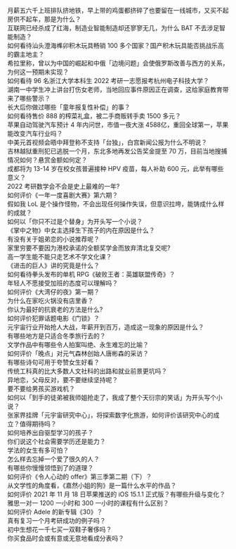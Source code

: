 月薪五六千上班排队挤地铁，早上带的鸡蛋都挤碎了也要留在一线城市，又买不起房供不起车，那是为什么？  
互联网已经杀成了红海，制造业智能制造却还寥寥无几，为什么 BAT 不去涉足智能制造？  
如何看待汕头澄海榫卯积木玩具畅销 100 多个国家？国产积木玩具能否挑战乐高的霸主地主？  
希拉里称，曾以为中国的崛起和中俄「边境问题」会使俄罗斯改善与西方的关系，为何这一预期未实现？  
如何看待 96 名浙江大学本科生 2022 考研一志愿报考杭州电子科技大学？  
湖南一中学生冲上讲台打伤女老师，当地回应事件原因正在调查，这给家庭教育带来了哪些警示？  
长大后你做过哪些「童年报复性补偿」的事？  
如何看待售价 888 的榨菜礼盒，被二手商贩转手卖 1500 多元？  
苹果自动驾驶汽车预计 4 年内问世，市值一夜大涨 4588 ​亿，重回全球第一，苹果能改变汽车行业吗？  
中美元首视频会晤中拜登称不支持「台独」，白宫新闻公报为什么不明说？  
吉林越狱重刑犯已逃脱一个月，东北多地再发公告奖金提至 70 万，目前当地搜捕情况如何？悬赏金额如何定？  
成都将为 13-14 岁在校女孩普遍接种 HPV 疫苗，每人补助 600 元，此举有哪些意义？  
2022 考研数学会不会是史上最难的一年?  
如何评价《一年一度喜剧大赛》第六期？  
假如我 LoL 是个操作怪物，不会出现任何操作失误，但意识拉垮，能铸成什么样的成就？  
如何以「你只不过是个替身」为开头写一个小说？  
《掌中之物》中女主选择生下孩子的内在原因是什么？  
有没有关于姐弟恋的小说推荐呢？  
家里穷要不要因为港校承诺的全额奖学金而放弃清北复交呢?  
高一学生能不能只走艺术不学文化课？  
《进击的巨人》讲的究竟是什么？  
如何看待拳头发布的单机 RPG《破败王者：英雄联盟传奇》？  
年轻人不愿接受加班的态度可以理解吗？  
如何评价《大湾仔的夜》第一期？  
为什么在家吃火锅没有店里香？  
你认为最好的抗衰老的方法是什么?  
如何评价犯罪话题电影《门锁》？  
元宇宙行业开始抢人大战，年薪开到百万，造成这一现象的原因是什么？  
有哪些地方是只适合冬季旅行去的？  
文学作品中有哪些令人拍案叫绝、永生难忘的比喻？  
如何评价「晚点」对元气森林创始人唐彬森的采访？  
有哪些诗句可用于夸赞女生好看？  
传统工科真的比大多数人文社科的出路和就业前景更坑吗？  
异地恋，父母反对，要不要继续坚持呢？  
要不要给男孩买游戏机？  
如何以「到手的徒弟被我师姐抢走了，我成了整个天衍宗的笑话」为开头写个小说？  
张家界挂牌「元宇宙研究中心」，将探索数字化旅游，如何评价该研究中心的成立？值得期待吗？  
如何培养出自驱型学习的孩子？  
你们说这个社会需要学历还是能力？  
学法的女生有多可怕？  
怎么样去忘掉一个爱了很久的人？  
有哪些你慢慢领悟到了的道理？  
如何评价《令人心动的 offer》第三季第二期（下）？  
从文学性的角度看，《嘉然小姐的狗》是一篇什么水平的作品？  
如何评价 2021 年 11 月 18 日苹果推送的 iOS 15.1.1 正式版？有哪些升级与变化？  
雅思一对一 1200 一小时和 300 一小时的课程有什么区别？  
如何评价 Adele 的新专辑《30》？  
真有复习一个月考研成功的例子吗？  
初中生想花一千七买一双鞋子奢侈吗？  
你买食品时会或有意或无意地看成分表吗？  
